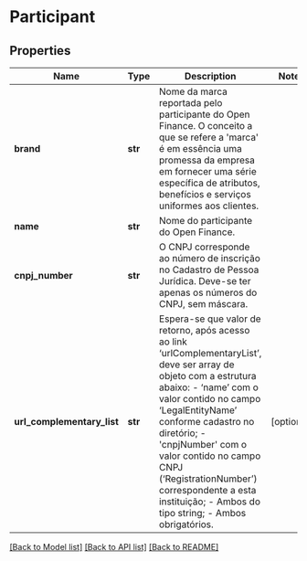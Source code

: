 # Participant

## Properties
Name | Type | Description | Notes
------------ | ------------- | ------------- | -------------
**brand** | **str** | Nome da marca reportada pelo participante do Open Finance. O conceito a que se refere a &#x27;marca&#x27; é em essência uma promessa da empresa em fornecer uma série específica de atributos, benefícios e serviços uniformes aos clientes. | 
**name** | **str** | Nome do participante do Open Finance. | 
**cnpj_number** | **str** | O CNPJ corresponde ao número de inscrição no Cadastro de Pessoa Jurídica. Deve-se ter apenas os números do CNPJ, sem máscara. | 
**url_complementary_list** | **str** | Espera-se que valor de retorno, após acesso ao link ‘urlComplementaryList’, deve ser array de objeto com a estrutura abaixo:  - ‘name’ com o valor contido no campo ‘LegalEntityName’ conforme cadastro no diretório;  - &#x27;cnpjNumber&#x27; com o valor contido no campo CNPJ (‘RegistrationNumber’) correspondente a esta instituição;  - Ambos do tipo string;  - Ambos obrigatórios.  | [optional] 

[[Back to Model list]](../README.md#documentation-for-models) [[Back to API list]](../README.md#documentation-for-api-endpoints) [[Back to README]](../README.md)

